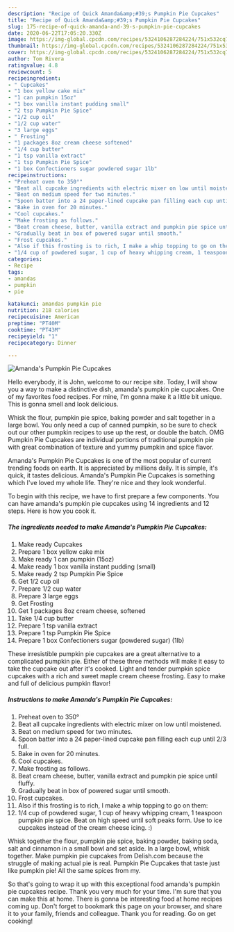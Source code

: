 ```yaml
---
description: "Recipe of Quick Amanda&amp;#39;s Pumpkin Pie Cupcakes"
title: "Recipe of Quick Amanda&amp;#39;s Pumpkin Pie Cupcakes"
slug: 175-recipe-of-quick-amanda-and-39-s-pumpkin-pie-cupcakes
date: 2020-06-22T17:05:20.330Z
image: https://img-global.cpcdn.com/recipes/5324106287284224/751x532cq70/amandas-pumpkin-pie-cupcakes-recipe-main-photo.jpg
thumbnail: https://img-global.cpcdn.com/recipes/5324106287284224/751x532cq70/amandas-pumpkin-pie-cupcakes-recipe-main-photo.jpg
cover: https://img-global.cpcdn.com/recipes/5324106287284224/751x532cq70/amandas-pumpkin-pie-cupcakes-recipe-main-photo.jpg
author: Tom Rivera
ratingvalue: 4.8
reviewcount: 5
recipeingredient:
- " Cupcakes"
- "1 box yellow cake mix"
- "1 can pumpkin 15oz"
- "1 box vanilla instant pudding small"
- "2 tsp Pumpkin Pie Spice"
- "1/2 cup oil"
- "1/2 cup water"
- "3 large eggs"
- " Frosting"
- "1 packages 8oz cream cheese softened"
- "1/4 cup butter"
- "1 tsp vanilla extract"
- "1 tsp Pumpkin Pie Spice"
- "1 box Confectioners sugar powdered sugar 1lb"
recipeinstructions:
- "Preheat oven to 350°"
- "Beat all cupcake ingredients with electric mixer on low until moistened."
- "Beat on medium speed for two minutes."
- "Spoon batter into a 24 paper-lined cupcake pan filling each cup until 2/3 full."
- "Bake in oven for 20 minutes."
- "Cool cupcakes."
- "Make frosting as follows."
- "Beat cream cheese, butter, vanilla extract and pumpkin pie spice until fluffy."
- "Gradually beat in box of powered sugar until smooth."
- "Frost cupcakes."
- "Also if this frosting is to rich, I make a whip topping to go on them:"
- "1/4 cup of powdered sugar, 1 cup of heavy whipping cream, 1 teaspoon pumpkin pie spice. Beat on high speed until soft peaks form. Use to ice cupcakes instead of the cream cheese icing. :)"
categories:
- Recipe
tags:
- amandas
- pumpkin
- pie

katakunci: amandas pumpkin pie 
nutrition: 218 calories
recipecuisine: American
preptime: "PT40M"
cooktime: "PT43M"
recipeyield: "1"
recipecategory: Dinner

---
```



![Amanda&#39;s Pumpkin Pie Cupcakes](https://img-global.cpcdn.com/recipes/5324106287284224/751x532cq70/amandas-pumpkin-pie-cupcakes-recipe-main-photo.jpg)

Hello everybody, it is John, welcome to our recipe site. Today, I will show you a way to make a distinctive dish, amanda&#39;s pumpkin pie cupcakes. One of my favorites food recipes. For mine, I'm gonna make it a little bit unique. This is gonna smell and look delicious.

Whisk the flour, pumpkin pie spice, baking powder and salt together in a large bowl. You only need a cup of canned pumpkin, so be sure to check out our other pumpkin recipes to use up the rest, or double the batch. OMG Pumpkin Pie Cupcakes are individual portions of traditional pumpkin pie with great combination of texture and yummy pumpkin and spice flavor.

Amanda&#39;s Pumpkin Pie Cupcakes is one of the most popular of current trending foods on earth. It is appreciated by millions daily. It is simple, it's quick, it tastes delicious. Amanda&#39;s Pumpkin Pie Cupcakes is something which I've loved my whole life. They're nice and they look wonderful.


To begin with this recipe, we have to first prepare a few components. You can have amanda&#39;s pumpkin pie cupcakes using 14 ingredients and 12 steps. Here is how you cook it.

<!--inarticleads1-->

##### The ingredients needed to make Amanda&#39;s Pumpkin Pie Cupcakes:

1. Make ready  Cupcakes
1. Prepare 1 box yellow cake mix
1. Make ready 1 can pumpkin (15oz)
1. Make ready 1 box vanilla instant pudding (small)
1. Make ready 2 tsp Pumpkin Pie Spice
1. Get 1/2 cup oil
1. Prepare 1/2 cup water
1. Prepare 3 large eggs
1. Get  Frosting
1. Get 1 packages 8oz cream cheese, softened
1. Take 1/4 cup butter
1. Prepare 1 tsp vanilla extract
1. Prepare 1 tsp Pumpkin Pie Spice
1. Prepare 1 box Confectioners sugar (powdered sugar) (1lb)


These irresistible pumpkin pie cupcakes are a great alternative to a complicated pumpkin pie. Either of these three methods will make it easy to take the cupcake out after it&#39;s cooked. Light and tender pumpkin spice cupcakes with a rich and sweet maple cream cheese frosting. Easy to make and full of delicious pumpkin flavor! 

<!--inarticleads2-->

##### Instructions to make Amanda&#39;s Pumpkin Pie Cupcakes:

1. Preheat oven to 350°
1. Beat all cupcake ingredients with electric mixer on low until moistened.
1. Beat on medium speed for two minutes.
1. Spoon batter into a 24 paper-lined cupcake pan filling each cup until 2/3 full.
1. Bake in oven for 20 minutes.
1. Cool cupcakes.
1. Make frosting as follows.
1. Beat cream cheese, butter, vanilla extract and pumpkin pie spice until fluffy.
1. Gradually beat in box of powered sugar until smooth.
1. Frost cupcakes.
1. Also if this frosting is to rich, I make a whip topping to go on them:
1. 1/4 cup of powdered sugar, 1 cup of heavy whipping cream, 1 teaspoon pumpkin pie spice. Beat on high speed until soft peaks form. Use to ice cupcakes instead of the cream cheese icing. :)


Whisk together the flour, pumpkin pie spice, baking powder, baking soda, salt and cinnamon in a small bowl and set aside. In a large bowl, whisk together. Make pumpkin pie cupcakes from Delish.com because the struggle of making actual pie is real. Pumpkin Pie Cupcakes that taste just like pumpkin pie! All the same spices from my. 

So that's going to wrap it up with this exceptional food amanda&#39;s pumpkin pie cupcakes recipe. Thank you very much for your time. I'm sure that you can make this at home. There is gonna be interesting food at home recipes coming up. Don't forget to bookmark this page on your browser, and share it to your family, friends and colleague. Thank you for reading. Go on get cooking!
